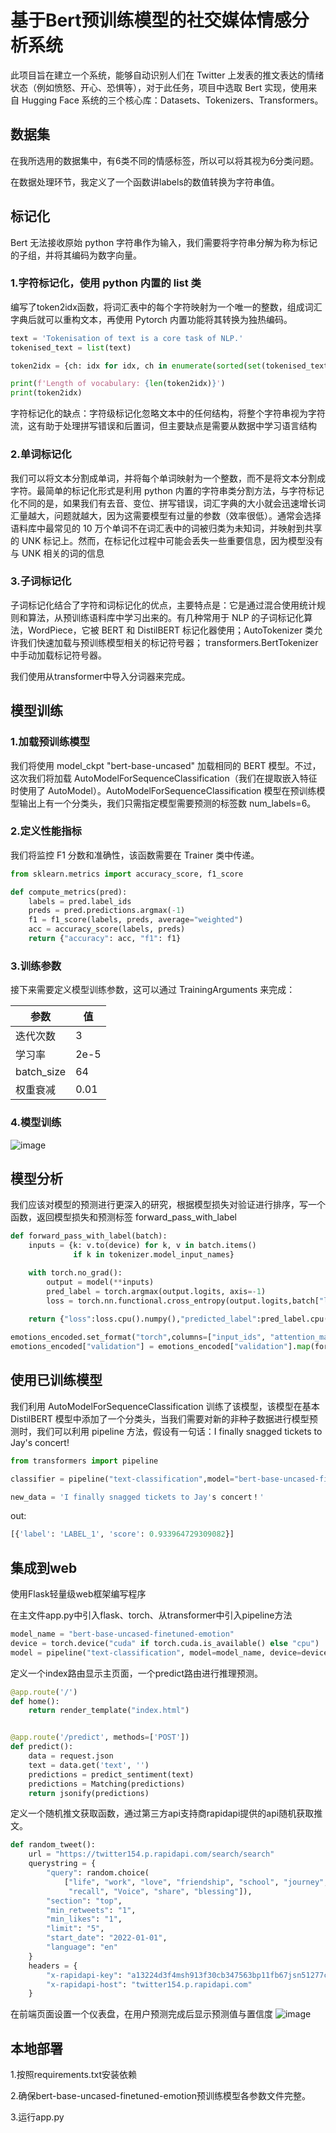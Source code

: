 # 基于Bert预训练模型的社交媒体情感分析系统

此项目旨在建立一个系统，能够自动识别人们在 Twitter 上发表的推文表达的情绪状态（例如愤怒、开心、恐惧等），对于此任务，项目中选取 Bert 实现，使用来自 Hugging Face 系统的三个核心库：Datasets、Tokenizers、Transformers。

## 数据集

在我所选用的数据集中，有6类不同的情感标签，所以可以将其视为6分类问题。

在数据处理环节，我定义了一个函数讲labels的数值转换为字符串值。

## 标记化

Bert 无法接收原始 python 字符串作为输入，我们需要将字符串分解为称为标记的子组，并将其编码为数字向量。

### 1.字符标记化，使用 python 内置的 list 类

编写了token2idx函数，将词汇表中的每个字符映射为一个唯一的整数，组成词汇字典后就可以重构文本，再使用 Pytorch 内置功能将其转换为独热编码。

```python
text = 'Tokenisation of text is a core task of NLP.'
tokenised_text = list(text)

token2idx = {ch: idx for idx, ch in enumerate(sorted(set(tokenised_text)))}

print(f'Length of vocabulary: {len(token2idx)}')
print(token2idx)
```

字符标记化的缺点：字符级标记化忽略文本中的任何结构，将整个字符串视为字符流，这有助于处理拼写错误和后置词，但主要缺点是需要从数据中学习语言结构

### 2.单词标记化

我们可以将文本分割成单词，并将每个单词映射为一个整数，而不是将文本分割成字符。最简单的标记化形式是利用 python 内置的字符串类分割方法，与字符标记化不同的是，如果我们有去音、变位、拼写错误，词汇字典的大小就会迅速增长词汇量越大，问题就越大，因为这需要模型有过量的参数（效率很低）。通常会选择语料库中最常见的 10 万个单词不在词汇表中的词被归类为未知词，并映射到共享的 UNK 标记上。然而，在标记化过程中可能会丢失一些重要信息，因为模型没有与 UNK 相关的词的信息

### 3.子词标记化

子词标记化结合了字符和词标记化的优点，主要特点是：它是通过混合使用统计规则和算法，从预训练语料库中学习出来的。有几种常用于 NLP 的子词标记化算法，WordPiece，它被 BERT 和 DistilBERT 标记化器使用；AutoTokenizer 类允许我们快速加载与预训练模型相关的标记符号器； transformers.BertTokenizer 中手动加载标记符号器。

我们使用从transformer中导入分词器来完成。

## 模型训练

### 1.加载预训练模型

我们将使用 model_ckpt "bert-base-uncased" 加载相同的 BERT 模型。不过，这次我们将加载 AutoModelForSequenceClassification（我们在提取嵌入特征时使用了 AutoModel）。AutoModelForSequenceClassification 模型在预训练模型输出上有一个分类头，我们只需指定模型需要预测的标签数 num_labels=6。

### 2.定义性能指标

我们将监控 F1 分数和准确性，该函数需要在 Trainer 类中传递。

```python
from sklearn.metrics import accuracy_score, f1_score

def compute_metrics(pred):
    labels = pred.label_ids
    preds = pred.predictions.argmax(-1)
    f1 = f1_score(labels, preds, average="weighted")
    acc = accuracy_score(labels, preds)
    return {"accuracy": acc, "f1": f1}
```

### 3.训练参数

接下来需要定义模型训练参数，这可以通过 TrainingArguments 来完成：



| 参数       | 值   |
| ---------- | ---- |
| 迭代次数   | 3    |
| 学习率     | 2e-5 |
| batch_size | 64   |
| 权重衰减   | 0.01 |

### 4.模型训练

![image](https://github.com/user-attachments/assets/3ded7fcc-b93c-420f-8420-f605e398f484)


## 模型分析

我们应该对模型的预测进行更深入的研究，根据模型损失对验证进行排序，写一个函数，返回模型损失和预测标签 forward_pass_with_label

```python
def forward_pass_with_label(batch):
    inputs = {k: v.to(device) for k, v in batch.items()
              if k in tokenizer.model_input_names}

    with torch.no_grad():
        output = model(**inputs)
        pred_label = torch.argmax(output.logits, axis=-1)
        loss = torch.nn.functional.cross_entropy(output.logits,batch["label"].to(device),reduction="none")
        
    return {"loss":loss.cpu().numpy(),"predicted_label":pred_label.cpu().numpy()}

emotions_encoded.set_format("torch",columns=["input_ids", "attention_mask", "label"])
emotions_encoded["validation"] = emotions_encoded["validation"].map(forward_pass_with_label,batched=True,batch_size=16)
```

## 使用已训练模型

我们利用 AutoModelForSequenceClassification 训练了该模型，该模型在基本 DistilBERT 模型中添加了一个分类头，当我们需要对新的非种子数据进行模型预测时，我们可以利用 pipeline 方法，假设有一句话：I finally snagged tickets to Jay's concert!

```python
from transformers import pipeline

classifier = pipeline("text-classification",model="bert-base-uncased-finetuned-emotion")

new_data = 'I finally snagged tickets to Jay's concert！'
```
out:
```python
[{'label': 'LABEL_1', 'score': 0.933964729309082}]
```

## 集成到web

使用Flask轻量级web框架编写程序

在主文件app.py中引入flask、torch、从transformer中引入pipeline方法

```python
model_name = "bert-base-uncased-finetuned-emotion"
device = torch.device("cuda" if torch.cuda.is_available() else "cpu")
model = pipeline("text-classification", model=model_name, device=device)
```

定义一个index路由显示主页面，一个predict路由进行推理预测。

```python
@app.route('/')
def home():
    return render_template("index.html")


@app.route('/predict', methods=['POST'])
def predict():
    data = request.json
    text = data.get('text', '')
    predictions = predict_sentiment(text)
    predictions = Matching(predictions)
    return jsonify(predictions)
```
定义一个随机推文获取函数，通过第三方api支持商rapidapi提供的api随机获取推文。
```python
def random_tweet():
    url = "https://twitter154.p.rapidapi.com/search/search"
    querystring = {
        "query": random.choice(
            ["life", "work", "love", "friendship", "school", "journey", "emotion", "mood", "feel", "memories",
             "recall", "Voice", "share", "blessing"]),
        "section": "top",
        "min_retweets": "1",
        "min_likes": "1",
        "limit": "5",
        "start_date": "2022-01-01",
        "language": "en"
    }
    headers = {
        "x-rapidapi-key": "a13224d3f4msh913f30cb347563bp11fb67jsn51277cdf16e5",
        "x-rapidapi-host": "twitter154.p.rapidapi.com"
    }
```

在前端页面设置一个仪表盘，在用户预测完成后显示预测值与置信度
![image](https://github.com/user-attachments/assets/5f3e2469-9679-44c8-a561-6c9c286e3002)


## 本地部署

1.按照requirements.txt安装依赖

2.确保bert-base-uncased-finetuned-emotion预训练模型各参数文件完整。

3.运行app.py
